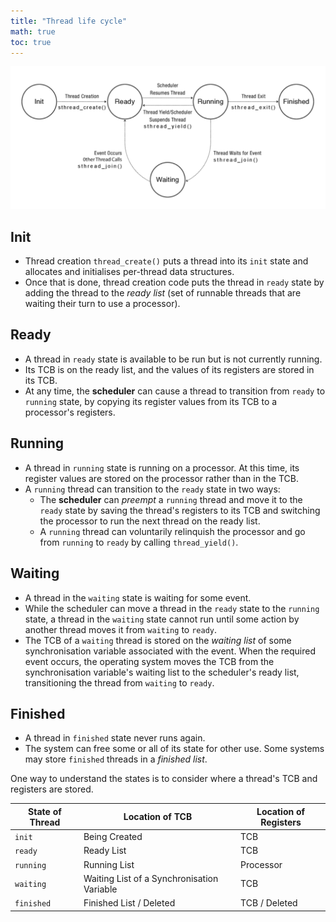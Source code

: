 ```yaml
---
title: "Thread life cycle"
math: true
toc: true
---
```


![thread-life-cycle](/notes/images/thread-life-cycle.png)

## Init
- Thread creation `thread_create()` puts a thread into its `init` state and allocates and initialises per-thread data structures.
- Once that is done, thread creation code puts the thread in `ready` state by adding the thread to the _ready list_ (set of runnable threads that are waiting their turn to use a processor).

## Ready
- A thread in `ready` state is available to be run but is not currently running.
- Its TCB is on the ready list, and the values of its registers are stored in its TCB.
- At any time, the **scheduler** can cause a thread to transition from `ready` to `running` state, by copying its register values from its TCB to a processor's registers.

## Running
- A thread in `running` state is running on a processor. At this time, its register values are stored on the processor rather than in the TCB.
- A `running` thread can transition to the `ready` state in two ways:
	- The **scheduler** can _preempt_ a `running` thread and move it to the `ready` state by saving the thread's registers to its TCB and switching the processor to run the next thread on the ready list.
	- A `running` thread can voluntarily relinquish the processor and go from `running` to `ready` by calling `thread_yield()`.

## Waiting
- A thread in the `waiting` state is waiting for some event.
- While the scheduler can move a thread in the `ready` state to the `running` state, a thread in the `waiting` state cannot run until some action by another thread moves it from `waiting` to `ready`.
- The TCB of a `waiting` thread is stored on the _waiting list_ of some synchronisation variable associated with the event. When the required event occurs, the operating system moves the TCB from the synchronisation variable's waiting list to the scheduler's ready list, transitioning the thread from `waiting` to `ready`.

## Finished
- A thread in `finished` state never runs again.
- The system can free some or all of its state for other use. Some systems may store `finished` threads in a _finished list_.


One way to understand the states is to consider where a thread's TCB and registers are stored.

| State of Thread | Location of TCB                            | Location of Registers |
| --------------- | ------------------------------------------ | --------------------- |
| `init`          | Being Created                              | TCB                   |
| `ready`         | Ready List                                 | TCB                   |
| `running`       | Running List                               | Processor             |
| `waiting`       | Waiting List of a Synchronisation Variable | TCB                   |
| `finished`      | Finished List / Deleted                    | TCB / Deleted         |

